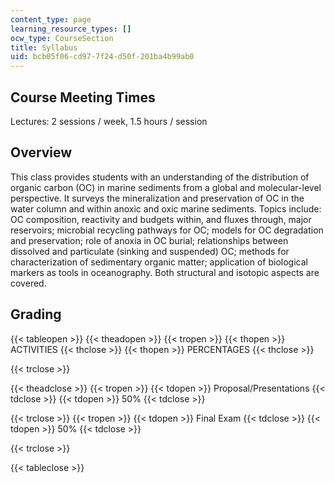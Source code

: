 ```yaml
---
content_type: page
learning_resource_types: []
ocw_type: CourseSection
title: Syllabus
uid: bcb05f06-cd97-7f24-d50f-201ba4b99ab0
---
```


Course Meeting Times
--------------------

Lectures: 2 sessions / week, 1.5 hours / session

Overview
--------

This class provides students with an understanding of the distribution of organic carbon (OC) in marine sediments from a global and molecular-level perspective. It surveys the mineralization and preservation of OC in the water column and within anoxic and oxic marine sediments. Topics include: OC composition, reactivity and budgets within, and fluxes through, major reservoirs; microbial recycling pathways for OC; models for OC degradation and preservation; role of anoxia in OC burial; relationships between dissolved and particulate (sinking and suspended) OC; methods for characterization of sedimentary organic matter; application of biological markers as tools in oceanography. Both structural and isotopic aspects are covered.

Grading
-------

{{< tableopen >}}
{{< theadopen >}}
{{< tropen >}}
{{< thopen >}}
ACTIVITIES
{{< thclose >}}
{{< thopen >}}
PERCENTAGES
{{< thclose >}}

{{< trclose >}}

{{< theadclose >}}
{{< tropen >}}
{{< tdopen >}}
Proposal/Presentations
{{< tdclose >}}
{{< tdopen >}}
50%
{{< tdclose >}}

{{< trclose >}}
{{< tropen >}}
{{< tdopen >}}
Final Exam
{{< tdclose >}}
{{< tdopen >}}
50%
{{< tdclose >}}

{{< trclose >}}

{{< tableclose >}}